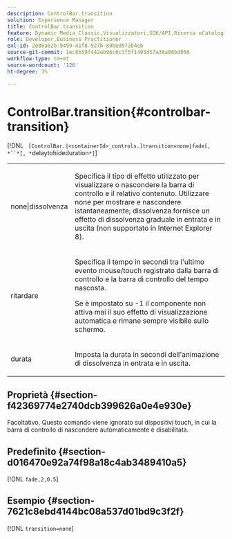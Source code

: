 ```yaml
---
description: ControlBar.transition
solution: Experience Manager
title: ControlBar.transition
feature: Dynamic Media Classic,Visualizzatori,SDK/API,Ricerca eCatalog
role: Developer,Business Practitioner
exl-id: 2e08a62b-9499-41f8-927b-89bed972b4eb
source-git-commit: 1ec8b59f442eb96c6c3f5f1405d57a38a86bd056
workflow-type: tm+mt
source-wordcount: '126'
ht-degree: 3%

---
```


# ControlBar.transition{#controlbar-transition}

[!DNL ` [ControlBar.|<containerId>_controls.]transition=none|fade[, *``*[, *`delaytohideduration`*]`]

<table id="table_F71AA834FE494949A2D4B569EA5E721F"> 
 <tbody> 
  <tr> 
   <td colname="col1"> <p> <span class="codeph"> none|dissolvenza  </span> </p> </td> 
   <td colname="col2"> <p> Specifica il tipo di effetto utilizzato per visualizzare o nascondere la barra di controllo e il relativo contenuto. Utilizzare <span class="codeph"> none </span> per mostrare e nascondere istantaneamente; <span class="codeph"> dissolvenza </span> fornisce un effetto di dissolvenza graduale in entrata e in uscita (non supportato in Internet Explorer 8). </p> </td> 
  </tr> 
  <tr> 
   <td colname="col1"> <p> <span class="codeph"> <span class="varname"> ritardare  </span> </span> </p> </td> 
   <td colname="col2"> <p> Specifica il tempo in secondi tra l'ultimo evento mouse/touch registrato dalla barra di controllo e la barra di controllo del tempo nascosta. </p> <p> Se è impostato su <span class="codeph"> -1 </span> il componente non attiva mai il suo effetto di visualizzazione automatica e rimane sempre visibile sullo schermo. </p> </td> 
  </tr> 
  <tr> 
   <td colname="col1"> <p> <span class="codeph"> <span class="varname"> durata  </span> </span> </p> </td> 
   <td colname="col2"> <p> Imposta la durata in secondi dell'animazione di dissolvenza in entrata e in uscita. </p> </td> 
  </tr> 
 </tbody> 
</table>

## Proprietà {#section-f42369774e2740dcb399626a0e4e930e}

Facoltativo. Questo comando viene ignorato sui dispositivi touch, in cui la barra di controllo di nascondere automaticamente è disabilitata.

## Predefinito {#section-d016470e92a74f98a18c4ab3489410a5}

[!DNL `fade,2,0.5`]

## Esempio {#section-7621c8ebd4144bc08a537d01bd9c3f2f}

[!DNL `transition=none`]
